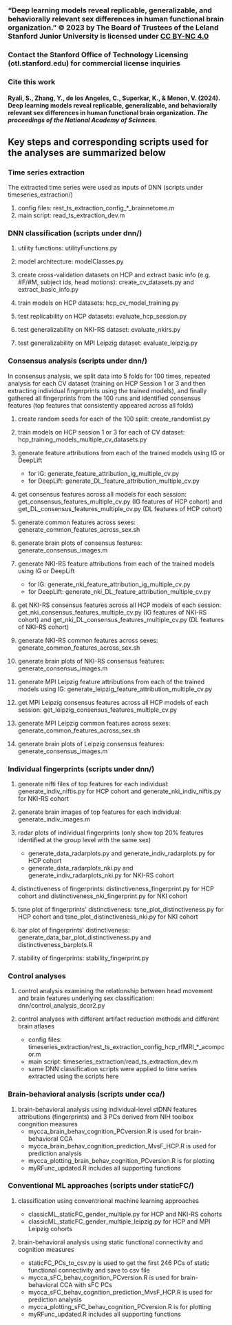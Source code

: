 ### “Deep learning models reveal replicable, generalizable, and behaviorally relevant sex differences in human functional brain organization.” © 2023 by The Board of Trustees of the Leland Stanford Junior University is licensed under [CC BY-NC 4.0](https://creativecommons.org/licenses/by-nc/4.0/?ref=chooser-v1)
### Contact the Stanford Office of Technology Licensing (otl.stanford.edu) for commercial license inquiries

### Cite this work
#### Ryali, S., Zhang, Y., de los Angeles, C., Superkar, K., & Menon, V. (2024). Deep learning models reveal replicable, generalizable, and behaviorally relevant sex differences in human functional brain organization. <em>The proceedings of the National Academy of Sciences. </em>



## Key steps and corresponding scripts used for the analyses are summarized below
### Time series extraction
 
 The extracted time series were used as inputs of DNN (scripts under timeseries_extraction/)

 1. config files: rest\_ts\_extraction\_config\_*_brainnetome.m 
 2. main script: read\_ts\_extraction\_dev.m

 
### DNN classification (scripts under dnn/)

1. utility functions: utilityFunctions.py 

2. model architecture: modelClasses.py

3. create cross-validation datasets on HCP and extract basic info (e.g. #F/#M, subject ids, head motions): create\_cv\_datasets.py and extract\_basic\_info.py

4. train models on HCP datasets: hcp\_cv\_model\_training.py
    
5. test replicability on HCP datasets: evaluate\_hcp\_session.py

6. test generalizability on NKI-RS dataset: evaluate\_nkirs.py
    
7. test generalizability on MPI Leipzig dataset: evaluate\_leipzig.py

   
   
    
### Consensus analysis (scripts under dnn/)

In consensus analysis, we split data into 5 folds for 100 times, repeated analysis for each CV dataset (training on HCP Session 1 or 3 and then extracting individual fingerprints using the trained models), and finally gathered all fingerprints from the 100 runs and identified consensus features (top features that consistently appeared across all folds)

1. create random seeds for each of the 100 split: create\_randomlist.py
    
2. train models on HCP session 1 or 3 for each of CV dataset: hcp\_training\_models\_multiple\_cv\_datasets.py
    

3. generate feature attributions from each of the trained models using IG or DeepLift
    - for IG: generate\_feature\_attribution\_ig\_multiple\_cv.py
    - for DeepLift: generate\_DL\_feature\_attribution\_multiple\_cv.py

4. get consensus features across all models for each session: get\_consensus\_features\_multiple\_cv.py (IG features of HCP cohort) and get\_DL\_consensus\_features\_multiple\_cv.py (DL features of HCP cohort)

    
5. generate common features across sexes: generate\_common\_features\_across\_sex.sh
    
6. generate brain plots of consensus features: generate\_consensus\_images.m    

7. generate NKI-RS feature attributions from each of the trained models using IG or DeepLift
    - for IG: generate\_nki\_feature\_attribution\_ig\_multiple\_cv.py
    - for DeepLift: generate\_nki\_DL\_feature\_attribution\_multiple\_cv.py

8. get NKI-RS consensus features across all HCP models of each session: get\_nki\_consensus\_features\_multiple\_cv.py (IG features of NKI-RS cohort) and get\_nki\_DL\_consensus\_features\_multiple\_cv.py (DL features of NKI-RS cohort)
      
9. generate NKI-RS common features across sexes: generate\_common\_features\_across\_sex.sh
    
10. generate brain plots of NKI-RS consensus features: generate\_consensus\_images.m
    
11. generate MPI Leipzig feature attributions from each of the trained models using IG: generate\_leipzig\_feature\_attribution\_multiple\_cv.py
    
12. get MPI Leipzig consensus features across all HCP models of each session: get\_leipzig\_consensus\_features\_multiple\_cv.py 

13. generate MPI Leipzig common features across sexes: generate\_common\_features\_across\_sex.sh

14. generate brain plots of Leipzig consensus features: generate\_consensus\_images.m


  
### Individual fingerprints (scripts under dnn/)

1. generate nifti files of top features for each individual: generate\_indiv\_niftis.py for HCP cohort and generate\_nki\_indiv\_niftis.py for NKI-RS cohort
    
2. generate brain images of top features for each individual: generate\_indiv\_images.m
    
3. radar plots of individual fingerprints (only show top 20% features identified at the group level with the same sex)
	- generate\_data\_radarplots.py and generate\_indiv\_radarplots.py for HCP cohort
	- generate\_data\_radarplots\_nki.py and generate\_indiv\_radarplots\_nki.py for NKI-RS cohort

4. distinctiveness of fingerprints: distinctiveness\_fingerprint.py for HCP cohort and distinctiveness\_nki\_fingerprint.py for NKI cohort
    
5. tsne plot of fingerprints' distinctiveness: tsne\_plot\_distinctiveness.py for HCP cohort and tsne\_plot\_distinctiveness\_nki.py for NKI cohort

6. bar plot of fingerprints' distinctiveness: generate\_data\_bar\_plot\_distinctiveness.py and distinctiveness\_barplots.R

7. stability of fingerprints: stability\_fingerprint.py
    
  
### Control analyses 

1. control analysis examining the relationship between head movement and brain features underlying sex classification: dnn/control\_analysis\_dcor2.py

2. control analyses with different artifact reduction methods and different brain atlases
    - config files: timeseries\_extraction/rest\_ts\_extraction\_config\_hcp\_rfMRI\_*_acompcor.m 
    - main script: timeseries\_extraction/read\_ts\_extraction\_dev.m
    - same DNN classification scripts were applied to time series extracted using the scripts here

    
  
### Brain-behavioral analysis (scripts under cca/)
1. brain-behavioral analysis using individual-level stDNN features attributions (fingerprints) and 3 PCs derived from NIH toolbox congnition measures
    - mycca\_brain\_behav\_cognition\_PCversion.R is used for brain-behavioral CCA
    - mycca\_brain\_behav\_cognition\_prediction\_MvsF\_HCP.R is used for prediction analysis
    - mycca\_plotting\_brain\_behav\_cognition\_PCversion.R is for plotting
    - myRFunc\_updated.R includes all supporting functions



### Conventional ML approaches (scripts under staticFC/)
1. classification using conventrional machine learning approaches
    - classicML\_staticFC\_gender\_multiple.py for HCP and NKI-RS cohorts 
    - classicML\_staticFC\_gender\_multiple\_leipzig.py for HCP and MPI Leipzig cohorts

2. brain-behavioral analysis using static functional connectivity and cognition measures
    - staticFC\_PCs\_to\_csv.py is used to get the first 246 PCs of static functional connectivity and save to csv file
    - mycca\_sFC\_behav\_cognition\_PCversion.R is used for brain-behavioral CCA with sFC PCs
    - mycca\_sFC\_behav\_cognition\_prediction\_MvsF\_HCP.R is used for prediction analysis
    - mycca\_plotting\_sFC\_behav\_cognition\_PCversion.R is for plotting
    - myRFunc\_updated.R includes all supporting functions
    
    
   

